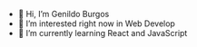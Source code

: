 - 👋 Hi, I’m Genildo Burgos
- 👀 I’m interested right now in Web Develop
- 🌱 I’m currently learning React and JavaScript
